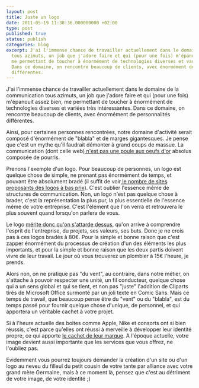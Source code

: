 ```yaml
---
layout: post
title: Juste un logo
date: 2011-05-19 11:38:36.000000000 +02:00
type: post
published: true
status: publish
categories: blog
excerpt: J'ai l'immense chance de travailler actuellement dans le domaine de la communication
  tous azimuts, un job que j'adore faire et qui (pour une fois) m'épanouit assez bien,
  me permettant de toucher à énormément de technologies diverses et variées très intéressantes.
  Dans ce domaine, on rencontre beaucoup de clients, avec énormément de personnalités
  différentes.
---
```

<p>J'ai l'immense chance de travailler actuellement dans le domaine de la communication tous azimuts, un job que j'adore faire et qui (pour une fois) m'épanouit assez bien, me permettant de toucher à énormément de technologies diverses et variées très intéressantes. Dans ce domaine, on rencontre beaucoup de clients, avec énormément de personnalités différentes.</p>
<p>Ainsi, pour certaines personnes rencontrées, notre domaine d'activité serait composé d'énormément de "blabla" et de marges gigantesques. Je pense que c'est un mythe qu'il faudrait démonter à grand coups de massue. La communication (dont celle web)<a title="How Much Should a Webdesign Cost?" href="http://www.pearsonified.com/2006/06/how_much_should_a_design_cost.php" target="_blank"> n'est pas une poule aux oeufs d'or</a> absolus composée de pourris.</p>

<p>Prenons l'exemple d'un logo. Pour beaucoup de personnes, un logo est quelque chose de simple, ne prenant pas énormément de temps, et pouvant être absolument bradé (il suffit de voir<a title="Logo Pourri (humour)" href="http://logopourri.wordpress.com/" target="_blank"> le nombre de sites proposants des logos à bas prix</a>). C'est oublier l'essence même de structures de communication. Non, un logo n'est pas quelque chose à brader, c'est la représentation la plus pur, la plus essentielle de l'essence même de votre entreprise. C'est l'élément que l'on verra et retrouvera le plus souvent quand lorsqu'on parlera de vous.</p>
<p>Le logo <a title="Why Logo &amp; Web Design Matters" href="http://www.smallbusinesscomputing.com/emarketing/article.php/3895176/Marketing-Strategy-Why-Logo-and-Web-Design-Matter.htm" target="_blank">mérite donc qu'on s'attarde dessus</a>, qu'on arrive à comprendre l'esprit de l'entreprise, du projets, ses valeurs, ses buts. Donc je ne crois pas à ces logos bradés à 80€. Pour la simple et bonne raison que c'est zapper énormément du processus de création d'un des éléments les plus importants, et pour la simple et bonne raison que les deux partis doivent vivre de leur travail. Le jour où vous trouverez un plombier à 15€ l'heure, je prends.</p>

<p>Alors non, on ne pratique pas "du vent", au contraire, dans notre métier, on s'attache à pouvoir respecter une unité, un fil conducteur, quelque chose qui a un sens global et qui se tient, et non pas "juste" l'addition de Cliparts tirés de Microsoft Office surmonté par un joli texte en Comic Sans. Mais ce temps de travail, que beaucoup pense être du "vent" ou du "blabla", est du temps passé pour fournir quelque chose d'unique, de personnel, et qui apportera un véritable cachet à votre projet.</p>

<p>Si à l'heure actuelle des boites comme Apple, Nike et consorts ont si bien réussis, c'est parce qu'elles ont réussi à merveille à développer leur identité propre, ce qui apporte <a title="Why Apple Design Works?" href="http://www.1stwebdesigner.com/inspiration/apple-inspired-websites-why-design-works/" target="_blank">le cachet de leur marque</a>. A l'époque actuelle, votre image devient aussi importante que les services que vous offrez, ne l'oubliez pas.</p>
<p>Evidemment vous pourrez toujours demander la création d'un site ou d'un logo au neveu du filleul du petit cousin de votre tante par alliance avec votre grand mère Germaine, mais à ce moment là, pensez que c'est au détriment de votre image, de votre identité ;)</p>
